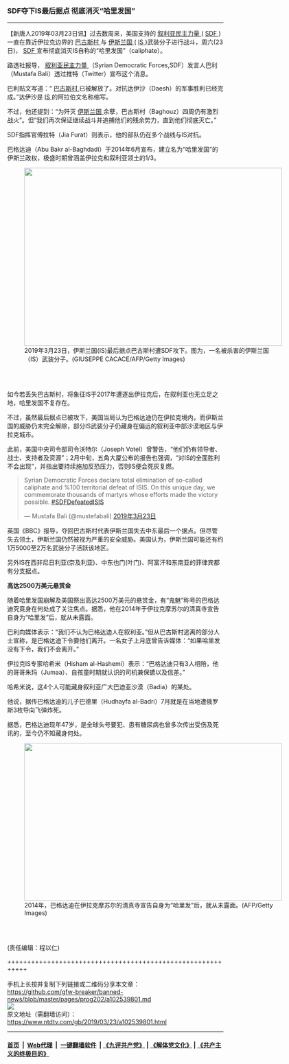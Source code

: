 ### SDF夺下IS最后据点 彻底消灭“哈里发国”
------------------------

<div class="post_content" itemprop="articleBody">
 <p>
  【新唐人2019年03月23日讯】过去数周来，美国支持的
  <a href="https://www.ntdtv.com/gb/叙利亚民主力量.htm">
   叙利亚民主力量
  </a>
  (
  <a href="https://www.ntdtv.com/gb/sdf.htm">
   SDF
  </a>
  )一直在靠近伊拉克边界的
  <a href="https://www.ntdtv.com/gb/巴古斯村.htm">
   巴古斯村
  </a>
  与
  <a href="https://www.ntdtv.com/gb/伊斯兰国.htm">
   伊斯兰国
  </a>
  (
  <a href="https://www.ntdtv.com/gb/is.htm">
   IS
  </a>
  )武装分子进行战斗，周六(23日)，
  <a href="https://www.ntdtv.com/gb/sdf.htm">
   SDF
  </a>
  宣布彻底消灭IS自称的“哈里发国”（caliphate）。
 </p>
 <p>
  路透社报导，
  <a href="https://www.ntdtv.com/gb/叙利亚民主力量.htm">
   叙利亚民主力量
  </a>
  （Syrian Democratic Forces,SDF）发言人巴利（Mustafa Bali）透过推特（Twitter）宣布这个消息。
 </p>
 <p>
  巴利贴文写道：“
  <a href="https://www.ntdtv.com/gb/巴古斯村.htm">
   巴古斯村
  </a>
  已被解放了。对抗达伊沙（Daesh）的军事胜利已经完成。”达伊沙是
  <a href="https://www.ntdtv.com/gb/is.htm">
   IS
  </a>
  的阿拉伯文名称缩写。
 </p>
 <p>
  不过，他还提到：“为歼灭
  <a href="https://www.ntdtv.com/gb/伊斯兰国.htm">
   伊斯兰国
  </a>
  余孽，巴古斯村（Baghouz）四周仍有激烈战火”。但“我们再次保证继续战斗并追捕他们的残余势力，直到他们彻底灭亡。”
 </p>
 <p>
  SDF指挥官傅拉特（Jia Furat）则表示，他的部队仍在多个战线与IS对抗。
 </p>
 <p>
  巴格达迪（Abu Bakr al-Baghdadi）于2014年6月宣布，建立名为“哈里发国”的伊斯兰政权，极盛时期曾涵盖伊拉克和叙利亚领土的1/3。
 </p>
 <figure class="wp-caption alignnone" id="attachment_102539806" style="width: 600px">
  <img alt="" class="size-medium wp-image-102539806" height="415" src="https://www.ntdtv.com/assets/uploads/2019/03/GettyImages-1132111046-600x415.jpg" width="600">
   <br/><figcaption class="wp-caption-text">
    2019年3月23日，伊斯兰国(IS)最后据点巴古斯村遭SDF攻下。图为，一名被杀害的伊斯兰国（IS）武装分子。(GIUSEPPE CACACE/AFP/Getty Images)
   </figcaption><br/>
  </img>
 </figure><br/>
 <p>
  如今若丢失巴古斯村，将象征IS于2017年遭逐出伊拉克后，在叙利亚也无立足之地，哈里发国不复存在。
 </p>
 <p>
  不过，虽然最后据点已被攻下，美国当局认为巴格达迪仍在伊拉克境内，而伊斯兰国的威胁仍未完全解除，部分IS武装分子仍藏身在偏远的叙利亚中部沙漠地区与伊拉克城市。
 </p>
 <p>
  此前，美国中央司令部司令沃特尔（Joseph Votel）曾警告，“他们仍有领导者、战士、支持者及资源”；2月中旬，五角大厦公布的报告也强调，“对IS的全面胜利不会出现”，并指出要持续施加反恐压力，否则IS便会死灰复燃。
 </p>
 <blockquote class="twitter-tweet" data-lang="zh-tw">
  <p dir="ltr" lang="en">
   Syrian Democratic Forces declare total elimination of so-called caliphate and %100 territorial defeat of ISIS. On this unique day, we commemorate thousands of martyrs whose efforts made the victory possible.
   <a href="https://twitter.com/hashtag/SDFDefeatedISIS?src=hash&amp;ref_src=twsrc%5Etfw">
    #SDFDefeatedISIS
   </a>
  </p>
  <p>
   — Mustafa Bali (@mustefabali)
   <a href="https://twitter.com/mustefabali/status/1109338396256813056?ref_src=twsrc%5Etfw">
    2019年3月23日
   </a>
  </p>
 </blockquote>
 <p>
  <script async="" charset="utf-8" src="https://platform.twitter.com/widgets.js">
  </script>
 </p>
 <p>
  英国《BBC》报导，夺回巴古斯村代表伊斯兰国失去中东最后一个据点。但尽管失去领土，伊斯兰国仍然被视为严重的安全威胁。美国认为，伊斯兰国可能还有约1万5000至2万名武装分子活跃该地区。
 </p>
 <p>
  另外IS在西非尼日利亚(奈及利亚)、中东也门(叶门)、阿富汗和东南亚的菲律宾都有分支据点。
 </p>
 <p>
  <strong>
   高达2500万美元悬赏金
  </strong>
 </p>
 <p>
  随着哈里发国崩解及美国祭出高达2500万美元的悬赏金，有“鬼魅”称号的巴格达迪究竟身在何处成了关注焦点。据悉，他在2014年于伊拉克摩苏尔的清真寺宣告自身为“哈里发”后，就从未露面。
 </p>
 <p>
  巴利向媒体表示：“我们不认为巴格达迪人在叙利亚。”但从巴古斯村逃离的部分人士宣称，是巴格达迪下令要他们离开。一名女子上月底曾告诉媒体：“如果哈里发没有下令，我们不会离开。”
 </p>
 <p>
  伊拉克IS专家哈希米（Hisham al-Hashemi）表示：“巴格达迪只有3人相陪，他的哥哥朱玛（Jumaa）、自孩童时期就认识的司机兼保镳以及信差。”
 </p>
 <p>
  哈希米说，这4个人可能藏身叙利亚广大巴迪亚沙漠（Badia）的某处。
 </p>
 <p>
  他说，据传巴格达迪的儿子巴德里（Hudhayfa al-Badri）7月就是在当地遭俄罗斯3枚导向飞弹炸死。
 </p>
 <p>
  据悉，巴格达迪现年47岁，是全球头号要犯、患有糖尿病也曾多次传出受伤及死讯的，至今仍不知藏身何处。
 </p>
 <figure class="wp-caption alignnone" id="attachment_102539816" style="width: 600px">
  <img alt="" class="size-medium wp-image-102539816" height="367" src="https://www.ntdtv.com/assets/uploads/2019/03/GettyImages-632521832-600x367.jpg" width="600">
   <br/><figcaption class="wp-caption-text">
    2014年，巴格达迪在伊拉克摩苏尔的清真寺宣告自身为“哈里发”后，就从未露面。(AFP/Getty Images)
   </figcaption><br/>
  </img>
 </figure><br/>
 <p>
  (责任编辑：程以仁)
 </p>
 <div class="single_ad">
 </div>
</div>

+++++++++++++++++++++++++++++++++++++++++++++++++++++++++++<br/><br/>
手机上长按并复制下列链接或二维码分享本文章：<br/>
https://github.com/gfw-breaker/banned-news/blob/master/pages/prog202/a102539801.md <br/>
<a href='https://github.com/gfw-breaker/banned-news/blob/master/pages/prog202/a102539801.md'><img src='https://github.com/gfw-breaker/banned-news/blob/master/pages/prog202/a102539801.md.png'/></a> <br/>
原文地址（需翻墙访问）：https://www.ntdtv.com/gb/2019/03/23/a102539801.html


------------------------
#### [首页](https://github.com/gfw-breaker/banned-news/blob/master/README.md) &nbsp;|&nbsp; [Web代理](https://github.com/labour-camp/helloworld) &nbsp;|&nbsp; [一键翻墙软件](https://github.com/gfw-breaker/nogfw/blob/master/README.md) &nbsp;| [《九评共产党》](https://github.com/gfw-breaker/9ping.md/blob/master/README.md#九评之一评共产党是什么) | [《解体党文化》](https://github.com/gfw-breaker/jtdwh.md/blob/master/README.md) | [《共产主义的终极目的》](https://github.com/gfw-breaker/gczydzjmd.md/blob/master/README.md)

